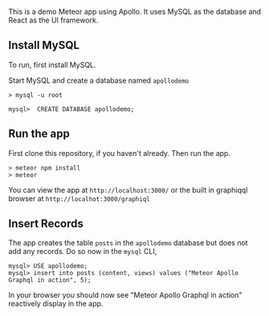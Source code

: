 This is a demo Meteor app using Apollo. It uses MySQL as the database and React as the UI framework.

## Install MySQL
To run, first install MySQL.

Start MySQL and create a database named `apollodemo`

```
> mysql -u root

mysql>  CREATE DATABASE apollodemo;
```

## Run the app
First clone this repository, if you haven't already. Then run the app.
```
> meteor npm install
> meteor
```
You can view the app at `http://localhost:3000/` or the built in graphiqql browser at `http://localhot:3000/graphiql`

## Insert Records
The app creates the table `posts` in the `apollodemo` database but does not add any records. Do so now in the `mysql` CLI,
```
mysql> USE apollodemo;
mysql> insert into posts (content, views) values ("Meteor Apollo Graphql in action", 5);
```

In your browser you should now see "Meteor Apollo Graphql in action" reactively display in the app.

